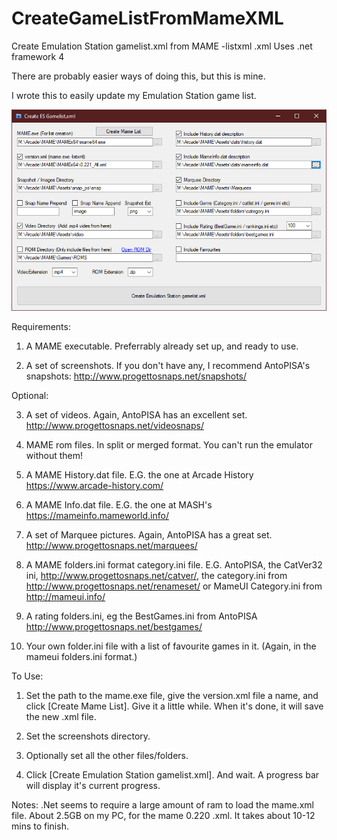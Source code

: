 # CreateGameListFromMameXML
Create Emulation Station gamelist.xml from MAME -listxml .xml
Uses .net framework 4

There are probably easier ways of doing this, but this is mine.

I wrote this to easily update my Emulation Station game list.


![Alt Text](Screenshot.png)


Requirements:

1) A MAME executable. Preferrably already set up, and ready to use.

2) A set of screenshots. If you don't have any, I recommend AntoPISA's snapshots: http://www.progettosnaps.net/snapshots/

Optional:

3) A set of videos. Again, AntoPISA has an excellent set. http://www.progettosnaps.net/videosnaps/

4) MAME rom files. In split or merged format. You can't run the emulator without them!

5) A MAME History.dat file. E.G. the one at Arcade History https://www.arcade-history.com/

6) A MAME Info.dat file. E.G. the one at MASH's https://mameinfo.mameworld.info/

7) A set of Marquee pictures. Again, AntoPISA has a great set. http://www.progettosnaps.net/marquees/

8) A MAME folders.ini format category.ini file. E.G. AntoPISA, the CatVer32 ini, http://www.progettosnaps.net/catver/, the category.ini from http://www.progettosnaps.net/renameset/ or MameUI Category.ini from http://mameui.info/

9) A rating folders.ini, eg the BestGames.ini from AntoPISA http://www.progettosnaps.net/bestgames/

10) Your own folder.ini file with a list of favourite games in it. (Again, in the mameui folders.ini format.)


To Use:

1) Set the path to the mame.exe file, give the version.xml file a name, and click [Create Mame List]. Give it a little while. When it's done, it will save the new .xml file.

2) Set the screenshots directory.

3) Optionally set all the other files/folders.

4) Click [Create Emulation Station gamelist.xml]. And wait. A progress bar will display it's current progress.


Notes:
.Net seems to require a large amount of ram to load the mame.xml file. About 2.5GB on my PC, for the mame 0.220 .xml.
It takes about 10-12 mins to finish.
